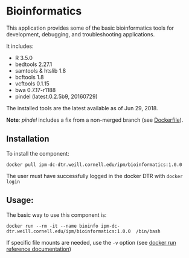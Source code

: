 # Bioinformatics
This application provides some of the basic bioinformatics tools for development, debugging, and troubleshooting applications. 

It includes:
* R 3.5.0
* bedtools 2.27.1
* samtools & htslib 1.8
* bcftools 1.8
* vcftools 0.1.15
* bwa 0.7.17-r1188
* pindel (latest:0.2.5b9, 20160729)

The installed tools are the latest available as of Jun 29, 2018.

**Note**: *pindel* includes a fix from a non-merged branch (see [Dockerfile](./Dockerfile)).

## Installation
To install the component:
```
docker pull ipm-dc-dtr.weill.cornell.edu/ipm/bioinformatics:1.0.0
```
The user must have successfully logged in the docker DTR with `docker login`  

## Usage:
The basic way to use this component is:
```
docker run --rm -it --name bioinfo ipm-dc-dtr.weill.cornell.edu/ipm/bioinformatics:1.0.0  /bin/bash
```

If specific file mounts are needed, use the `-v` option (see [docker run reference documentation](https://docs.docker.com/engine/reference/run/))
